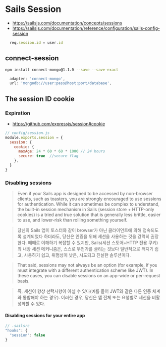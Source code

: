 # Sails Session
- https://sailsjs.com/documentation/concepts/sessions
- https://sailsjs.com/documentation/reference/configuration/sails-config-session

```javascript
  req.session.id = user.id
```

## connect-session
```bash
npm install connect-mongo@1.1.0 --save --save-exact
```
```javascript
  adapter: 'connect-mongo',
  url: 'mongodb://user:pass@host:port/database',
```

## The session ID cookie
### Expiration
- https://github.com/expressjs/session#cookie
```javascript
// config/session.js
module.exports.session = {
  session: {
    cookie: {
      maxAge: 24 * 60 * 60 * 1000 // 24 hours
      secure: true  //secure flag
    },
  }
}
```

### Disabling sessions
>Even if your Sails app is designed to be accessed by non-browser clients, such as toasters, you are strongly encouraged to use sessions for authentication. While it can sometimes be complex to understand, the built-in session mechanism in Sails (session store + HTTP-only cookies) is a tried and true solution that is generally less brittle, easier to use, and lower-risk than rolling something yourself.

>당신의 Sails 앱이 토스터와 같이 browser가 아닌 클라이언트에 의해 접속되도록 설계되었다 하더라도, 당신은 인증을 위해 세션을 사용하는 것을 강력히 권장한다. 때때로 이해하기 복잡할 수 있지만, Sails(세션 스토어+HTTP 전용 쿠키)의 내장 세션 메커니즘은, 스스로 무언가를 굴리는 것보다 일반적으로 깨지기 쉽고, 사용하기 쉽고, 위험성이 낮은, 시도되고 진실한 솔루션이다.

> That said, sessions may not always be an option (for example, if you must integrate with a different authentication scheme like JWT). In these cases, you can disable sessions on an app-wide or per-request basis.

> 즉, 세션이 항상 선택사항이 아닐 수 있다(예를 들어 JWT와 같은 다른 인증 체계와 통합해야 하는 경우). 이러한 경우, 당신은 앱 전체 또는 요청별로 세션을 비활성화할 수 있다.
#### Disabling sessions for your entire app
```javascript
// .sailsrc
"hooks": {
  "session": false
}
```